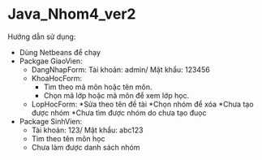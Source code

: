 # Java_Nhom4_ver2

Hướng dẫn sử dụng: 
+ Dùng Netbeans để chạy
+ Packgae GiaoVien:
   - DangNhapForm: Tài khoản: admin/ Mật khẩu: 123456
   - KhoaHocForm:
     * Tìm theo mã môn hoặc tên môn.
     * Chọn mã lớp hoặc mã môn để xem lớp học.
   - LopHocForm:
     *Sửa theo tên đề tài
     *Chọn nhóm để xóa
     *Chưa tạo được nhóm
     *Chưa tìm được nhóm do chưa tạo đuọc
+ Package SinhVien:
  - Tài khoản: 123/ Mật khẩu: abc123
  - Tìm theo tên môn học
  - Chưa làm được danh sách nhóm
  

